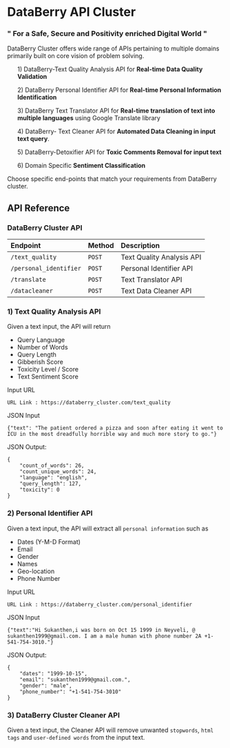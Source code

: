 
# DataBerry API Cluster 
### " For a Safe, Secure and Positivity enriched Digital World "

DataBerry Cluster offers wide range of APIs pertaining to multiple domains primarily built on core vision of problem solving. 

<ol> 1) DataBerry-Text Quality Analysis API for <b>Real-time Data Quality Validation</b> </ol>
<ol> 2) DataBerry Personal Identifier API for <b>Real-time Personal Information Identification</b> </ol>
<ol> 3) DataBerry Text Translator API for <b>Real-time translation of text into multiple languages</b> using Google Translate library </ol>
<ol> 4) DataBerry- Text Cleaner API for <b>Automated Data Cleaning in input text query</b>. </ol>
<ol> 5) DataBerry-Detoxifier API for <b>Toxic Comments Removal for input text</b> </ol>
<ol> 6) Domain Specific <b>Sentiment Classification</b> </ol>

Choose specific end-points that match your requirements from DataBerry cluster.

## API Reference

### DataBerry Cluster API


| Endpoint        | Method   |   Description              |
| :--------       | :------- | :------------------------- |
| `/text_quality` | `POST`   | Text Quality Analysis API |
| `/personal_identifier`| `POST` | Personal Identifier API |
| `/translate` | `POST` | Text Translator API | 
| `/datacleaner` | `POST` | Text Data Cleaner API | 

### 1) Text Quality Analysis API
Given a text input, the API will return 
- Query Language
- Number of Words
- Query Length
- Gibberish Score
- Toxicity Level / Score
- Text Sentiment Score

Input URL
```console
URL Link : https://databerry_cluster.com/text_quality
```

JSON Input
```console
{"text": "The patient ordered a pizza and soon after eating it went to ICU in the most dreadfully horrible way and much more story to go."}
```

JSON Output:
```
{
    "count_of_words": 26,
    "count_unique_words": 24,
    "language": "english",
    "query_length": 127,
    "toxicity": 0
}
```

### 2) Personal Identifier API
Given a text input, the API will extract all `personal information` such as
- Dates (Y-M-D Format)
- Email
- Gender
- Names
- Geo-location
- Phone Number

Input URL
```console
URL Link : https://databerry_cluster.com/personal_identifier
```

JSON Input
```console
{"text":"Hi Sukanthen,i was born on Oct 15 1999 in Neyveli, @ sukanthen1999@gmail.com. I am a male human with phone number 2A +1-541-754-3010."}
```

JSON Output:
```
{
    "dates": "1999-10-15",
    "email": "sukanthen1999@gmail.com.",
    "gender": "male",
    "phone_number": "+1-541-754-3010"
}
```

### 3) DataBerry Cluster Cleaner API
Given a text input, the Cleaner API will remove unwanted `stopwords`, `html tags` and `user-defined words` from the input text.
